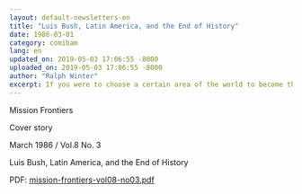 ```yaml
---
layout: default-newsletters-en
title: "Luis Bush, Latin America, and the End of History"
date: 1986-03-01
category: comibam
lang: en
updated_on: 2019-05-03 17:06:55 -8000
uploaded_on: 2019-05-03 17:06:55 -8000
author: "Ralph Winter"
excerpt: If you were to choose a certain area of the world to become the most potent power in completing the Great Commission, which would you choose? Asia? Korea maybe. But Korea is just one country. Africa? Africa is moving ahead. But it lacks economic resources. By contrast, because of its European roots, Latin America is the great, spawling "bridge continent" between the industrialized West and the underdeveloped countries of the world. And more exciting still, the evangelical movement in Latin America is strong.
---
```

<article class="document-container" data-publication-date="{{page.date}}" data-uploaded-on="{{page.uploaded_on}}" data-updated-on="{{page.updated_on}}" data-category="{{page.category}}">
<p>Mission Frontiers</p>
<p>Cover story</p>
<p>March 1986 / Vol.8 No. 3</p>
<p>Luis Bush, Latin America, and the End of History</p>
<p>PDF: <a href="{{ site.baseurl }}/assets/pdf/1986-03-01/mission-frontiers-vol08-no03.pdf">mission-frontiers-vol08-no03.pdf</a></p>
</article>

